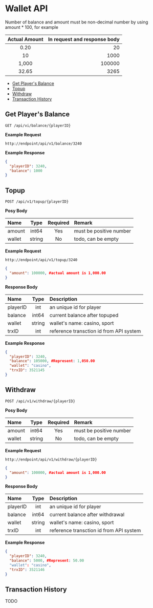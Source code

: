 # Wallet API

Number of balance and amount must be non-decimal number by using amount * 100, for example

| Actual Amount | In request and response body |
| :-----------: | ---------------------------: |
| 0.20 | 20 |
| 10 | 1000|
| 1,000 | 100000 |
| 32.65 | 3265 |

- [Get Player's Balance](#get-players-balance)
- [Topup](#topup)
- [Withdraw](#withdraw)
- [Transaction History](#transaction-history)

## Get Player's Balance

```HTTP
GET /api/vi/balance/{playerID}
```

**Example Request**

```HTTP
http://endpoint/api/v1/balance/3240
```

**Example Response**

```json
{
  "playerID": 3240,
  "balance": 1000
}
```

## Topup

```HTTP
POST /api/v1/topup/{playerID}
```

**Posy Body**

| Name | Type | Required | Remark |
| :----- | :-----: | :-----: | :----- |
| amount | int64 | Yes | must be positive number  |
| wallet | string | No | todo, can be empty |

**Example Request**

```HTTP
http://endpoint/api/v1/topup/3240
```

```json
{
  "amount": 100000, #actual amount is 1,000.00
}
```

**Response Body**

| Name | Type | Description |
| :----- | :-----: | :----- |
| playerID | int | an unique id for player |
| balance | int64 | current balance after topuped |
| wallet | string | wallet's name: casino, sport |
| trxID | int | reference transction id from API system |

**Example Response**

```json
{
  "playerID": 3240,
  "balance": 105000, #Represent: 1,050.00
  "wallet": "casino",
  "trxID": 3521145
}
```

## Withdraw

```HTTP
POST /api/v1/withdraw/{playerID}
```


**Posy Body**

| Name | Type | Required | Remark |
| :----- | :-----: | :-----: | :----- |
| amount | int64 | Yes | must be positive number |
| wallet | string | No | todo, can be empty |

**Example Request**

```HTTP
http://endpoint/api/v1/withdraw/{playerID}
```

```json
{
  "amount": 100000, #actual amount is 1,000.00
}
```

**Response Body**

| Name | Type | Description |
| :----- | :-----: | :----- |
| playerID | int | an unique id for player |
| balance | int64 | current balance after withdrawal |
| wallet | string | wallet's name: casino, sport |
| trxID | int | reference transction id from API system |

**Example Response**

```json
{
  "playerID": 3240,
  "balance": 5000, #Represent: 50.00
  "wallet": "casino",
  "trxID": 3521146
}
```

## Transaction History

TODO